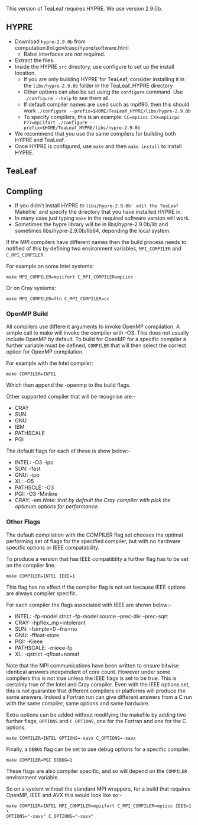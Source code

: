 This version of TeaLeaf requires HYPRE. We use version 2.9.0b.

## HYPRE

- Download `hypre-2.9.0b` from computation.llnl.gov/casc/hypre/software.html
  - Babel interfaces are _not_ required.
- Extract the files.
- Inside the HYPRE `src` directory, use configure to set up the install location.
  - If you are only building HYPRE for TeaLeaf, consider installing it in the `libs/hypre-2.9.0b` folder in the TeaLeaf_HYPRE directory
  - Other options can also be set using the `configure` command. Use `./configure --help` to see them all.
  - If default compiler names are used such as mpif90, then this should work `./configure --prefix=$HOME/TeaLeaf_HYPRE/libs/hypre-2.9.0b`
  - To specify compilers, this is an example: `CC=mpiicc CXX=mpiicpc F77=mpiifort ./configure --prefix=$HOME/TeaLeaf_HYPRE/libs/hypre-2.9.0b`
- We recommend that you use the same compilers for building both HYPRE and TeaLeaf.
- Once HYPRE is configured, use `make` and then `make install` to install HYPRE.

## TeaLeaf

## Compling

- If you didn't install HYPRE to `libs/hypre-2.9.0b' edit the TeaLeaf `Makefile` and specify the directory that you have installed HYPRE in.
- In many case just typing `make` in the required software version will work. 
- Sometimes the hypre library will be in libs/hypre-2.9.0b/lib and sometimes libs/hypre-2.9.0b/lib64, depending the local system.

If the MPI compilers have different names then the build process needs to 
notified of this by defining two environment variables, `MPI_COMPILER` and 
`C_MPI_COMPILER`. 

For example on some Intel systems:

`make MPI_COMPILER=mpiifort C_MPI_COMPILER=mpiicc`

Or on Cray systems:

`make MPI_COMPILER=ftn C_MPI_COMPILER=cc`

### OpenMP Build

All compilers use different arguments to invoke OpenMP compilation. A simple 
call to make will invoke the compiler with -O3. This does not usually include 
OpenMP by default. To build for OpenMP for a specific compiler a further 
variable must be defined, `COMPILER` that will then select the correct option 
for OpenMP compilation. 

For example with the Intel compiler:

`make COMPILER=INTEL`

Which then append the -openmp to the build flags.

Other supported compiler that will be recognise are:-

* CRAY
* SUN
* GNU
* IBM
* PATHSCALE
* PGI

The default flags for each of these is show below:-

* INTEL: -O3 -ipo
* SUN: -fast
* GNU: -ipo
* XL: -O5
* PATHSCLE: -O3
* PGI: -O3 -Minline
* CRAY: -em  _Note: that by default the Cray compiler with pick the optimum 
options for performance._

### Other Flags

The default compilation with the COMPILER flag set chooses the optimal 
performing set of flags for the specified compiler, but with no hardware 
specific options or IEEE compatability.

To produce a version that has IEEE compatiblity a further flag has to be set on 
the compiler line.

`make COMPILER=INTEL IEEE=1`

This flag has no effect if the compiler flag is not set because IEEE options 
are always compiler specific.

For each compiler the flags associated with IEEE are shown below:-

* INTEL: -fp-model strict –fp-model source –prec-div –prec-sqrt
* CRAY: -hpflex_mp=intolerant
* SUN: -fsimple=0 –fns=no
* GNU: -ffloat-store
* PGI: -Kieee
* PATHSCALE: -mieee-fp
* XL: -qstrict –qfloat=nomaf

Note that the MPI communications have been written to ensure bitwise identical 
answers independent of core count. However under some compilers this is not 
true unless the IEEE flags is set to be true. This is certainly true of the 
Intel and Cray compiler. Even with the IEEE options set, this is not guarantee 
that different compilers or platforms will produce the same answers. Indeed a 
Fortran run can give different answers from a C run with the same compiler, 
same options and same hardware.

Extra options can be added without modifying the makefile by adding two further 
flags, `OPTIONS` and `C_OPTIONS`, one for the Fortran and one for the C options.

`make COMPILER=INTEL OPTIONS=-xavx C_OPTIONS=-xavx`

Finally, a `DEBUG` flag can be set to use debug options for a specific compiler.

`make COMPILER=PGI DEBUG=1`

These flags are also compiler specific, and so will depend on the `COMPILER` 
environment variable.

So on a system without the standard MPI wrappers, for a build that requires 
OpenMP, IEEE and AVX this would look like so:-

```
make COMPILER=INTEL MPI_COMPILER=mpiifort C_MPI_COMPILER=mpiicc IEEE=1 \
OPTIONS="-xavx" C_OPTIONS="-xavx"
```
